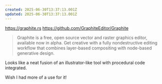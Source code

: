 ```yaml
---
created: 2025-06-30T13:37:13.001Z
updated: 2025-06-30T13:37:13.001Z
---
```

https://graphite.rs
https://github.com/GraphiteEditor/Graphite

> Graphite is a free, open source vector and raster graphics editor, available now in alpha. Get creative with a fully nondestructive editing workflow that combines layer-based compositing with node-based generative design.

Looks like a neat fusion of an illustrator-like tool with procedural code integrated.

Wish I had more of a use for it!